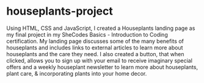 # houseplants-project

Using HTML, CSS and JavaScript, I created a Houseplants landing page 
as my final project in my SheCodes Basics - Introduction to Coding certification. 
My landing page discusses some of the many benefits of houseplants and includes links to external articles to learn more about houseplants and the care they need.
I also created a button, that when clicked, allows you to sign up with your email to receive imaginary special offers and a weekly houseplant newsletter to learn more about houseplants, plant care, & incorporating plants into your home decor.
